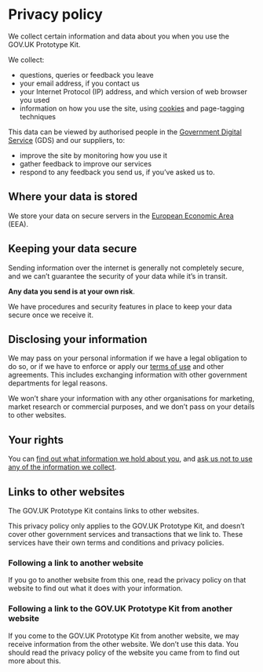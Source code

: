 # Privacy policy

We collect certain information and data about you when you use the GOV.UK Prototype Kit.

We collect:

- questions, queries or feedback you leave
- your email address, if you contact us
- your Internet Protocol (IP) address, and which version of web browser you used
- information on how you use the site, using [cookies](/docs/cookies) and page-tagging techniques

This data can be viewed by authorised people in the [Government Digital Service](https://www.gov.uk/government/organisations/government-digital-service) (GDS) and our suppliers, to:

- improve the site by monitoring how you use it
- gather feedback to improve our services
- respond to any feedback you send us, if you’ve asked us to.

## Where your data is stored

We store your data on secure servers in the [European Economic Area](https://www.gov.uk/eu-eea) (EEA).

## Keeping your data secure

Sending information over the internet is generally not completely secure, and we can’t guarantee the security of your data while it’s in transit.

**Any data you send is at your own risk**.

We have procedures and security features in place to keep your data secure once we receive it.

## Disclosing your information

We may pass on your personal information if we have a legal obligation to do so, or if we have to enforce or apply our [terms of use](https://www.gov.uk/help/terms-conditions) and other agreements. This includes exchanging information with other government departments for legal reasons.

We won’t share your information with any other organisations for marketing, market research or commercial purposes, and we don’t pass on your details to other websites.

## Your rights

You can [find out what information we hold about you](https://www.gov.uk/data-protection), and [ask us not to use any of the information we collect](https://www.gov.uk/contact).

## Links to other websites

The GOV.UK Prototype Kit contains links to other websites.

This privacy policy only applies to the GOV.UK Prototype Kit, and doesn’t cover other government services and transactions that we link to. These services have their own terms and conditions and privacy policies.

### Following a link to another website

If you go to another website from this one, read the privacy policy on that website to find out what it does with your information.

### Following a link to the GOV.UK Prototype Kit from another website

If you come to the GOV.UK Prototype Kit from another website, we may receive information from the other website. We don’t use this data. You should read the privacy policy of the website you came from to find out more about this.
